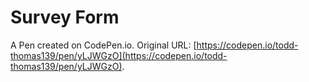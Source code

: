 # Survey Form

A Pen created on CodePen.io. Original URL: [https://codepen.io/todd-thomas139/pen/yLJWGzO](https://codepen.io/todd-thomas139/pen/yLJWGzO).


